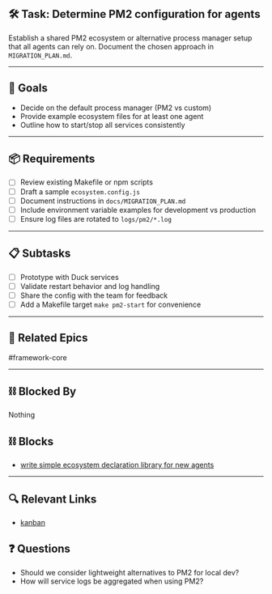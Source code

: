 ## 🛠️ Task: Determine PM2 configuration for agents

Establish a shared PM2 ecosystem or alternative process manager setup that all agents can rely on. Document the chosen approach in `MIGRATION_PLAN.md`.

---

## 🎯 Goals

- Decide on the default process manager (PM2 vs custom)
- Provide example ecosystem files for at least one agent
- Outline how to start/stop all services consistently

---

## 📦 Requirements

- [ ] Review existing Makefile or npm scripts
- [ ] Draft a sample `ecosystem.config.js`
- [ ] Document instructions in `docs/MIGRATION_PLAN.md`
- [ ] Include environment variable examples for development vs production
- [ ] Ensure log files are rotated to `logs/pm2/*.log`

---

## 📋 Subtasks

- [ ] Prototype with Duck services
- [ ] Validate restart behavior and log handling
- [ ] Share the config with the team for feedback
- [ ] Add a Makefile target `make pm2-start` for convenience

---

## 🔗 Related Epics

#framework-core

---

## ⛓️ Blocked By

Nothing

## ⛓️ Blocks

- [write simple ecosystem declaration library for new agents](write%20simple%20ecosystem%20declaration%20library%20for%20new%20agents.md)

---

## 🔍 Relevant Links

- [kanban](../boards/kanban.md)

## ❓ Questions

- Should we consider lightweight alternatives to PM2 for local dev?
- How will service logs be aggregated when using PM2?

